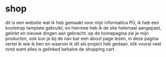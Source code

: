 # shop
dit is een website wat ik heb gemaakt voor mijn informatica PO, ik heb een bootstrap tamplate gabruikt, en hiermee heb ik de site helemaal aangepast, gelinkt en nieuwe dingen aan gebracht. 
op de homepagina zie je mijn producten, ook kun je bij de nav bar een about page lezen, in deze pagina vertel ik wie ik ben en waarom ik dit als project heb gedaan.
klik vooral veel rond want alles is gelinked behalve de shopping cart.
